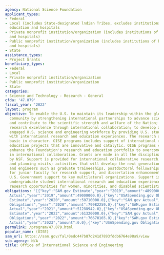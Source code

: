 ```yaml
---
agency: National Science Foundation
applicant_types:
- Federal
- Local (includes State-designated lndian Tribes, excludes institutions of higher
  education and hospitals
- Private nonprofit institution/organization (includes institutions of higher education
  and hospitals)
- Public nonprofit institution/organization (includes institutions of higher education
  and hospitals)
- State
assistance_types:
- Project Grants
beneficiary_types:
- Federal
- Local
- Private nonprofit institution/organization
- Public nonprofit institution/organization
- State
categories:
- Science and Technology - Research - General
cfda: '47.079'
fiscal_year: '2022'
layout: program
objective: To enable the U.S. to maintain its leadership within the global scientific
  community by strengthening international partnerships to advance scientific discovery
  and contribute to the scientific strength and welfare of the Nation; to promote
  research excellence through international collaboration; to develop a diverse, globally
  engaged U.S. science and engineering workforce by providing U.S. students and faculty
  with international research and education experiences. The research supported is
  basic in character. OISE programs includes support of international research and
  education projects that are innovative and catalytic. OISE programs complement and
  enhance the Foundation's research and education portfolio to overcome barriers involved
  in international collaboration. Grants are made in all the disciplinary fields supported
  by NSF. Support is provided for international collaborative research; research workshops
  and planning visits; activities that will develop the next generation of U.S. scientists
  and engineers such as graduate traineeships, postdoctoral fellowships, special opportunities
  for junior faculty for research support, and dissertation enhancements; and for
  U.S. Government support to key multilateral organizations. Support is provided for
  undergraduate student international research and education experiences, and for
  research opportunities for women, minorities, and disabled scientists and engineers.
obligations: '[{"key":"SAM.gov Estimate","year":"2019","amount":48990000.0},{"key":"SAM.gov
  Actual","year":"2019","amount":49000000.0},{"key":"USASpending.gov Obligations","year":"2019","amount":69013241.0},{"key":"SAM.gov
  Estimate","year":"2020","amount":50710000.0},{"key":"SAM.gov Actual","year":"2020","amount":51040000.0},{"key":"USASpending.gov
  Obligations","year":"2020","amount":79982259.0},{"key":"SAM.gov Estimate","year":"2021","amount":51320000.0},{"key":"SAM.gov
  Actual","year":"2021","amount":51288942.0},{"key":"USASpending.gov Obligations","year":"2021","amount":70927693.0},{"key":"SAM.gov
  Estimate","year":"2022","amount":61320000.0},{"key":"SAM.gov Actual","year":"2022","amount":54229735.0},{"key":"USASpending.gov
  Obligations","year":"2022","amount":76670165.0},{"key":"SAM.gov Estimate","year":"2023","amount":69320000.0},{"key":"SAM.gov
  Actual","year":"2023","amount":0.0},{"key":"USASpending.gov Obligations","year":"2023","amount":49165541.0}]'
permalink: /program/47.079.html
popular_name: (OISE)
sam_url: https://sam.gov/fal/0edc447b87d241d7893fddb6764e98a9/view
sub-agency: N/A
title: Office of International Science and Engineering
---
```


